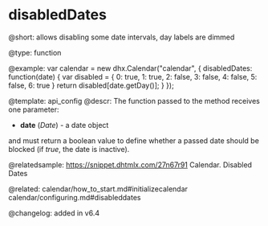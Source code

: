 disabledDates
=============

@short: allows disabling some date intervals, day labels are dimmed





@type: function

@example: 
var calendar = new dhx.Calendar("calendar", {
	disabledDates: function(date) {
		var disabled = {
			0: true,
			1: true,
			2: false,
			3: false,
			4: false,
			5: false,
			6: true
		}
		return disabled[date.getDay()];
	}
});

@template:	api_config
@descr: 
The function passed to the method receives one parameter:

- **date** (*Date*) - a date object 

and must return a boolean value to define whether a passed date should be blocked (if *true*, the date is inactive).

@relatedsample:
https://snippet.dhtmlx.com/27n67r91	Calendar. Disabled Dates

@related:
calendar/how_to_start.md#initializecalendar
calendar/configuring.md#disableddates

@changelog: added in v6.4
